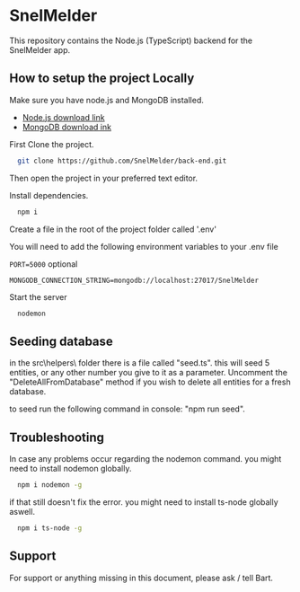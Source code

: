# SnelMelder

This repository contains the Node.js (TypeScript) backend for the SnelMelder app.

## How to setup the project Locally

Make sure you have node.js and MongoDB installed.

- [Node.js download link](https://nodejs.org/en/download/)
- [MongoDB download ink](https://www.mongodb.com/try/download/community)

First Clone the project.

```bash
  git clone https://github.com/SnelMelder/back-end.git
```

Then open the project in your preferred text editor.

Install dependencies.

```bash
  npm i
```

Create a file in the root of the project folder called '.env'

You will need to add the following environment variables to your .env file

`PORT=5000` optional

`MONGODB_CONNECTION_STRING=mongodb://localhost:27017/SnelMelder`

Start the server

```bash
  nodemon
```

## Seeding database

in the src\helpers\ folder there is a file called "seed.ts". this will seed 5 entities, or any other number you give to it as a parameter. Uncomment the "DeleteAllFromDatabase" method if you wish to delete all entities for a fresh database.

to seed run the following command in console: "npm run seed".

## Troubleshooting

In case any problems occur regarding the nodemon command. you might need to install nodemon globally.

```bash
  npm i nodemon -g
```

if that still doesn't fix the error. you might need to install ts-node globally aswell.

```bash
  npm i ts-node -g
```

## Support

For support or anything missing in this document, please ask / tell Bart.

